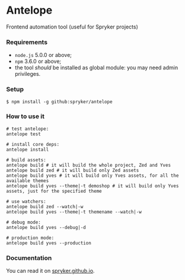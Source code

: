 # Antelope
Frontend automation tool (useful for Spryker projects)

### Requirements
- `node.js` 5.0.0 or above;
- `npm` 3.6.0 or above;
- the tool *should* be installed as global module: you may need admin privileges.

### Setup
```
$ npm install -g github:spryker/antelope
```

### How to use it
``` shell
# test antelope: 
antelope test
​
# install core deps: 
antelope install
​
# build assets:
antelope build # it will build the whole project, Zed and Yves
antelope build zed # it will build only Zed assets
antelope build yves # it will build only Yves assets, for all the available themes
antelope build yves --theme|-t demoshop # it will build only Yves assets, just for the specified theme
​
# use watchers:
antelope build zed --watch|-w
antelope build yves --theme|-t themename --watch|-w
​
# debug mode:
antelope build yves --debug|-d
​
# production mode:
antelope build yves --production
```

### Documentation
You can read it on [spryker.github.io](http://spryker.github.io).

